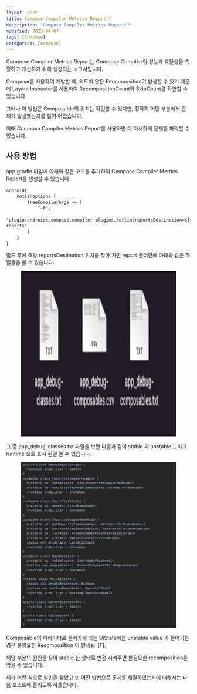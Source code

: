 ```yaml
---
layout: post
title: Compose Compiler Metrics Report!?
description: "Compose Compiler Metrics Report!?"
modified: 2023-04-07
tags: [Compose]
categories: [compose]
---
```


Compose Compiler Metrics Report는 Compose Compiler의 성능과 효율성을 측정하고 개선하기 위해 생성되는 보고서입니다.

Compose를 사용하여 개발할 때, 의도치 않은 Recomposition이 발생할 수 있기 때문에 Layout Inspector를 사용하여 RecompositionCount와 SkipCount를 확인할 수 있습니다.

그러나 이 방법은 Composable의 위치는 확인할 수 있지만, 정확히 어떤 부분에서 문제가 발생했는지를 알기 어렵습니다.

이때 Compose Compiler Metrics Report를 사용하면 더 자세하게 문제를 파악할 수 있습니다.

## 사용 방법

app.gradle 파일에 아래와 같은 코드를 추가하여 Compose Compiler Metrics Report를 생성할 수 있습니다.
```
android{
    kotlinOptions {    
        freeCompilerArgs += [
            "-P",
            "plugin:androidx.compose.compiler.plugins.kotlin:reportsDestination=${rootProject.file(".").absolutePath}/report/compose-reports"
        ]
    }
}
```

빌드 후에 해당 reportsDestination 위치를 찾아 가면 report 폴더안에 아래와 같은 파일들을 볼 수 있습니다.

<figure>
    <p align="center">
	    <img src="/images/2023-4-10-compose-compiler-metrics-report01.png" alt="" width="600" height="450"/>
	</p>
</figure>

그 중 app_debug-classes.txt 파일을 보면 다음과 같이 stable 과 unstable 그리고 runtime 으로 표시 된걸 볼 수 있습니다.

<figure>
    <p align="center">
	    <img src="/images/2023-4-10-compose-compiler-metrics-report02.png" alt="" width="600" height="450"/>
	</p>
</figure>

Composable의 파라미터로 들어가게 되는 UiState에는 unstable value 가 들어가는 경우 불필요한 Recomposition 이 발생됩니다.

해당 부분의 원인을 찾아 stable 한 상태로 변경 시켜주면 불필요한 recomposition을 막을 수 있습니다.

제가 어떤 식으로 원인을 찾았고 또 어떤 방법으로 문제를 해결하였는지에 대해서는 다음 포스트에 올리도록 하겠습니다.